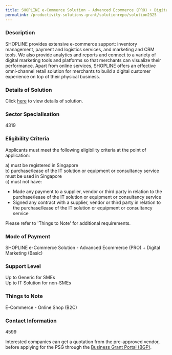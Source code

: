 ```yaml
---
title: SHOPLINE e-Commerce Solution - Advanced Ecommerce (PRO) + Digital Marketing (Basic)
permalink: /productivity-solutions-grant/solutionrepo/solution2325
---
```


### Description

SHOPLINE provides extensive e-commerce support: inventory management, payment and logistics services, and marketing and CRM tools. We also provide analytics and reports and connect to a variety of digital marketing tools and platforms so that merchants can visualize their performance. Apart from online services, SHOPLINE offers an effective omni-channel retail solution for merchants to build a digital customer experience on top of their physical business.

### Details of Solution

Click <a href='Shopline Commerce Pte Ltd' target='_blank' rel='noopener'>here</a> to view details of solution.

### Sector Specialisation

 4319 

### Eligibility Criteria

Applicants must meet the following eligibility criteria at the point of application:

a) must be registered in Singapore <br>
b) purchase/lease of the IT solution or equipment or consultancy service must be used in Singapore <br>
c) must not have:
- Made any payment to a supplier, vendor or third party in relation to the purchase/lease of the IT solution or equipment or consultancy service
- Signed any contract with a supplier, vendor or third party in relation to the purchase/lease of the IT solution or equipment or consultancy service

Please refer to 'Things to Note' for additional requirements.

### Mode of Payment
SHOPLINE e-Commerce Solution - Advanced Ecommerce (PRO) + Digital Marketing (Basic)

### Support Level
Up to Generic for SMEs <br>
Up to IT Solution for non-SMEs

### Things to Note
E-Commerce - Online Shop (B2C)

### Contact Information
4599

Interested companies can get a quotation from the pre-approved vendor, before applying for the PSG through the <a target='_blank' rel='noopener' href='https://www.businessgrants.gov.sg/'>Business Grant Portal (BGP)</a>.
